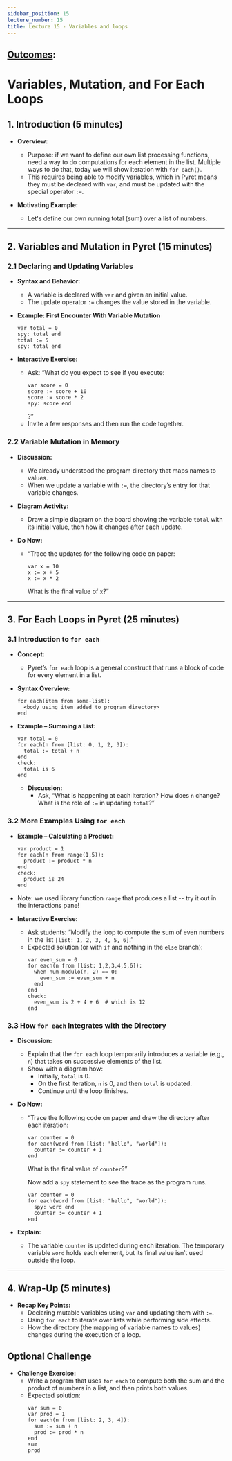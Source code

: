 ```yaml
---
sidebar_position: 15
lecture_number: 15
title: Lecture 15 - Variables and loops
---
```


## [Outcomes](../outcomes/): 


# Variables, Mutation, and For Each Loops

## 1. Introduction (5 minutes)

- **Overview:**
  - Purpose: if we want to define our own list processing functions, need a way to do computations for each element in 
    the list. Multiple ways to do that, today we will show iteration with `for each()`. 
  - This requires being able to modify variables, which in Pyret means they must
    be declared with `var`, and must be updated with the special operator `:=`.
  
- **Motivating Example:**
  - Let's define our own running total (sum) over a list of numbers.

---

## 2. Variables and Mutation in Pyret (15 minutes)

### 2.1 Declaring and Updating Variables

- **Syntax and Behavior:**
  - A variable is declared with `var` and given an initial value.
  - The update operator `:=` changes the value stored in the variable.
  
- **Example: First Encounter With Variable Mutation**

  ```pyret
  var total = 0
  spy: total end
  total := 5
  spy: total end
  ```
  
- **Interactive Exercise:**
  - Ask: “What do you expect to see if you execute:
    ```pyret
    var score = 0
    score := score + 10
    score := score * 2
    spy: score end
    ```
    ?”
  - Invite a few responses and then run the code together.

### 2.2 Variable Mutation in Memory

- **Discussion:**
  - We already understood the program directory that maps names to values.
  - When we update a variable with `:=`, the directory’s entry for that variable changes.
  
- **Diagram Activity:**
  - Draw a simple diagram on the board showing the variable `total` with its initial value, then how it changes after each update.

- **Do Now:**
  - “Trace the updates for the following code on paper:
    ```pyret
    var x = 10
    x := x + 5
    x := x * 2
    ```
    What is the final value of `x`?”

---

## 3. For Each Loops in Pyret (25 minutes)

### 3.1 Introduction to `for each`

- **Concept:**
  - Pyret’s `for each` loop is a general construct that runs a block of code for every element in a list.

- **Syntax Overview:**

  ```pyret
  for each(item from some-list):
    <body using item added to program directory>
  end
  ```
  
- **Example – Summing a List:**

  ```pyret
  var total = 0
  for each(n from [list: 0, 1, 2, 3]):
    total := total + n
  end
  check:
    total is 6
  end
  ```

  - **Discussion:**  
    - Ask, “What is happening at each iteration? How does `n` change? What is the role of `:=` in updating `total`?”

### 3.2 More Examples Using `for each`

- **Example – Calculating a Product:**

  ```pyret
  var product = 1
  for each(n from range(1,5)):
    product := product * n
  end
  check:
    product is 24
  end
  ```
- Note: we used library function `range` that produces a list -- try it out in the interactions pane!
  
- **Interactive Exercise:**
  - Ask students: “Modify the loop to compute the sum of even numbers in the list `[list: 1, 2, 3, 4, 5, 6]`.”
  - Expected solution (or with `if` and nothing in the `else` branch):
    ```pyret
    var even_sum = 0
    for each(n from [list: 1,2,3,4,5,6]):
      when num-modulo(n, 2) == 0:
        even_sum := even_sum + n
      end
    end
    check:
      even_sum is 2 + 4 + 6  # which is 12
    end
    ```

### 3.3 How `for each` Integrates with the Directory

- **Discussion:**
  - Explain that the `for each` loop temporarily introduces a variable (e.g., `n`) that takes on successive elements of the list.
  - Show with a diagram how:
    - Initially, `total` is 0.
    - On the first iteration, `n` is 0, and then `total` is updated.
    - Continue until the loop finishes.
  
- **Do Now:**
  - “Trace the following code on paper and draw the directory after each iteration:
    ```pyret
    var counter = 0
    for each(word from [list: "hello", "world"]):
      counter := counter + 1
    end
    ```
    What is the final value of `counter`?”
    
    Now add a `spy` statement to see the trace as the program runs.
    ```pyret
    var counter = 0
    for each(word from [list: "hello", "world"]):
      spy: word end
      counter := counter + 1
    end
    ```
    
    
- **Explain:**
  - The variable `counter` is updated during each iteration. The temporary
    variable `word` holds each element, but its final value isn’t used outside
    the loop.

---

## 4. Wrap-Up (5 minutes)

- **Recap Key Points:**
  - Declaring mutable variables using `var` and updating them with `:=`.
  - Using `for each` to iterate over lists while performing side effects.
  - How the directory (the mapping of variable names to values) changes during the execution of a loop.


## Optional Challenge

- **Challenge Exercise:**
  - Write a program that uses `for each` to compute both the sum and the product of numbers in a list, and then prints both values.
  - Expected solution:
    ```pyret
    var sum = 0
    var prod = 1
    for each(n from [list: 2, 3, 4]):
      sum := sum + n
      prod := prod * n
    end
    sum
    prod
    ```

